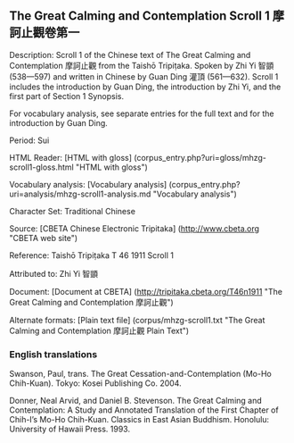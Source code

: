 ## The Great Calming and Contemplation Scroll 1 摩訶止觀卷第一

Description: Scroll 1 of the Chinese text of The Great Calming and Contemplation 摩訶止觀 from the Taishō Tripiṭaka. Spoken by Zhi Yi 智顗 (538—597) and written in Chinese by Guan Ding 灌頂 (561—632). Scroll 1 includes the introduction by Guan Ding, the introduction by Zhi Yi, and the first part of Section 1 Synopsis.

For vocabulary analysis, see separate entries for the full text and for the introduction by Guan Ding.

Period: Sui

HTML Reader: [HTML with gloss] (corpus_entry.php?uri=gloss/mhzg-scroll1-gloss.html "HTML with gloss")

Vocabulary analysis: [Vocabulary analysis] (corpus_entry.php?uri=analysis/mhzg-scroll1-analysis.md "Vocabulary analysis")

Character Set: Traditional Chinese

Source: [CBETA Chinese Electronic Tripitaka] (http://www.cbeta.org "CBETA web site")

Reference: Taishō Tripiṭaka T 46 1911 Scroll 1

Attributed to: Zhi Yi 智顗

Document: [Document at CBETA] (http://tripitaka.cbeta.org/T46n1911 "The Great Calming and Contemplation 摩訶止觀")

Alternate formats: [Plain text file] (corpus/mhzg-scroll1.txt "The Great Calming and Contemplation 摩訶止觀 Plain Text")

### English translations

Swanson, Paul, trans. The Great Cessation-and-Contemplation (Mo-Ho Chih-Kuan). Tokyo: Kosei Publishing Co. 2004.

Donner, Neal Arvid, and Daniel B. Stevenson. The Great Calming and Contemplation: A Study and Annotated Translation of the First Chapter of Chih-I’s Mo-Ho Chih-Kuan. Classics in East Asian Buddhism. Honolulu: University of Hawaii Press. 1993.

